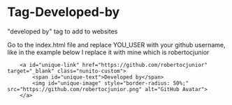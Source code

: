 # Tag-Developed-by
"developed by" tag to add to websites

Go to the index.html file and replace YOU_USER with your github username, like in the example below I replace it with mine which is robertocjunior

```
    <a id="unique-link" href="https://github.com/robertocjunior" target="_blank" class="nunito-custom">
        <span id="unique-text">Developed by</span>
        <img id="unique-image" style="border-radius: 50%;" src="https://github.com/robertocjunior.png" alt="GitHub Avatar">
    </a>
```